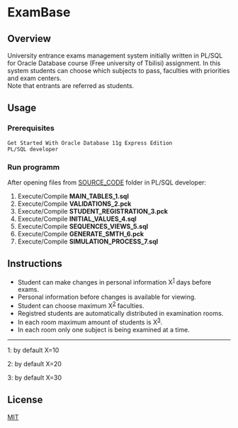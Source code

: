 # ExamBase
## Overview
University entrance exams management system initially written in PL/SQL for Oracle Database course (Free university of Tbilisi) assignment. In this system students can choose which subjects to pass, faculties with priorities and exam centers. \
Note that entrants are referred as students.

## Usage
### Prerequisites
```
Get Started With Oracle Database 11g Express Edition 
PL/SQL developer
```
### Run programm
After opening files from [SOURCE_CODE](https://github.com/CSopiko/ExamBase/tree/main/SOURCE_CODE) folder in PL/SQL developer:
1. Execute/Compile **MAIN_TABLES_1.sql**
2. Execute/Compile **VALIDATIONS_2.pck**
3. Execute/Compile **STUDENT_REGISTRATION_3.pck**
4. Execute/Compile **INITIAL_VALUES_4.sql**
5. Execute/Compile **SEQUENCES_VIEWS_5.sql**
6. Execute/Compile **GENERATE_SMTH_6.pck**
7. Execute/Compile **SIMULATION_PROCESS_7.sql**

## Instructions
- Student can make changes in personal information X<sup>[1](#f1)</sup> days before exams. 
- Personal information before changes is available for viewing.
- Student can choose maximum X<sup>[2](#f2)</sup> faculties.
- Registred students are automatically distributed in examination rooms.
- In each room maximum amount of students is X<sup>[3](#f3)</sup>.
- In each room only one subject is being examined at a time.




---
<a maxDays ="f1">1</a>: by default X=10

<a maxDays ="f2">2</a>: by default X=20

<a maxDays ="f3">3</a>: by default X=30


## License
[MIT](https://choosealicense.com/licenses/mit/)